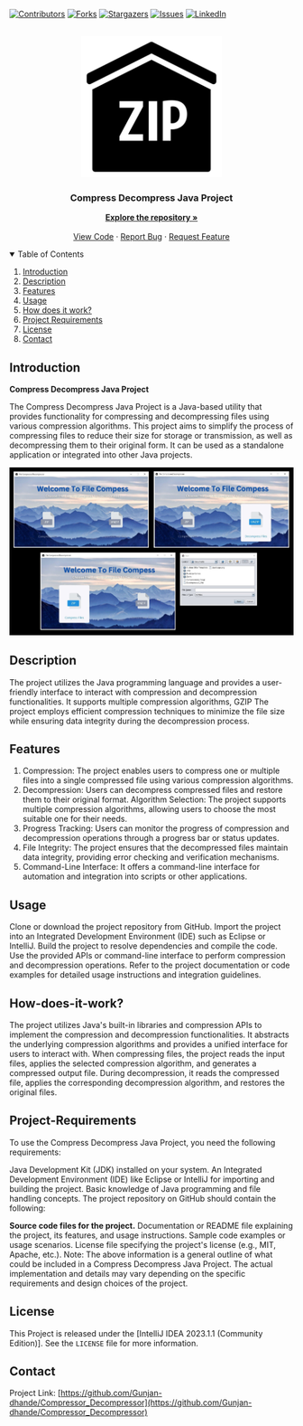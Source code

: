 [![Contributors][contributors-shield]][contributors-url]
[![Forks][forks-shield]][forks-url]
[![Stargazers][stars-shield]][stars-url]
[![Issues][issues-shield]][issues-url]
[![LinkedIn][linkedin-shield]][linkedin-url]
<br />
<br />

<!-- PROJECT LOGO -->

<p align="center">
  <a href="https://github.com/Gunjan-dhande/Compressor_Decompressor">
    <img src="src/Photos/logo.png" alt="Logo" width="250" height="250">
  </a>

  <h3 align="center">Compress Decompress Java Project</h3>
  
  <p align="center">
    <a href="https://github.com/Gunjan-dhande/Compressor_Decompressor"><strong>Explore the repository »</strong></a>
    <br />
    <br />
    <a href="https://github.com/Gunjan-dhande/Compressor_Decompressor">View Code</a>
    ·
    <a href="https://github.com/Gunjan-dhande/Compressor_Decompressor/issues">Report Bug</a>
    ·
    <a href="https://github.com/Gunjan-dhande/Compressor_Decompressor/issues">Request Feature</a>
  </p>
</p>

<!-- TABLE OF CONTENTS -->
<details open="open">
  <summary>Table of Contents</summary>
  <ol>
    <li>
      <a href="#Introduction">Introduction</a>
    </li>
    <li><a href="#Description">Description</a></li>
    <li><a href="#Features">Features</a></li>
    <li><a href="#Usage">Usage</a></li>
    <li><a href="#How-does-it-work?">How does it work?</a></li>
    <li><a href="#Project-Requirements">Project Requirements</a></li>
    <li><a href="#License">License</a></li>
    <li><a href="#Contact">Contact</a></li>
  </ol>
</details>

<!-- Introduction -->
## Introduction
<b>Compress Decompress Java Project</b>

The Compress Decompress Java Project is a Java-based utility that provides functionality for compressing and decompressing files using various compression algorithms. This project aims to simplify the process of compressing files to reduce their size for storage or transmission, as well as decompressing them to their original form. It can be used as a standalone application or integrated into other Java projects.


![Compress-Decompress Screenshot](src/Photos/Screnshort.jpg)

<!-- Description -->
## Description

The project utilizes the Java programming language and provides a user-friendly interface to interact with compression and decompression functionalities. It supports multiple compression algorithms, GZIP The project employs efficient compression techniques to minimize the file size while ensuring data integrity during the decompression process.

<!-- Features -->
## Features

1. Compression: The project enables users to compress one or multiple files into a single compressed file using various compression algorithms.
2. Decompression: Users can decompress compressed files and restore them to their original format.
Algorithm Selection: The project supports multiple compression algorithms, allowing users to choose the most suitable one for their needs.
3. Progress Tracking: Users can monitor the progress of compression and decompression operations through a progress bar or status updates.
4. File Integrity: The project ensures that the decompressed files maintain data integrity, providing error checking and verification mechanisms.
5. Command-Line Interface: It offers a command-line interface for automation and integration into scripts or other applications.


<!-- Usage -->
## Usage

Clone or download the project repository from GitHub.
Import the project into an Integrated Development Environment (IDE) such as Eclipse or IntelliJ.
Build the project to resolve dependencies and compile the code.
Use the provided APIs or command-line interface to perform compression and decompression operations.
Refer to the project documentation or code examples for detailed usage instructions and integration guidelines.


<!-- How-does-it-work? -->
## How-does-it-work?

The project utilizes Java's built-in libraries and compression APIs to implement the compression and decompression functionalities. It abstracts the underlying compression algorithms and provides a unified interface for users to interact with. When compressing files, the project reads the input files, applies the selected compression algorithm, and generates a compressed output file. During decompression, it reads the compressed file, applies the corresponding decompression algorithm, and restores the original files.

<!-- Project-Requirements -->
## Project-Requirements


To use the Compress Decompress Java Project, you need the following requirements:

Java Development Kit (JDK) installed on your system.
An Integrated Development Environment (IDE) like Eclipse or IntelliJ for importing and building the project.
Basic knowledge of Java programming and file handling concepts.
The project repository on GitHub should contain the following:

**Source code files for the project.**
Documentation or README file explaining the project, its features, and usage instructions.
Sample code examples or usage scenarios.
License file specifying the project's license (e.g., MIT, Apache, etc.).
Note: The above information is a general outline of what could be included in a Compress Decompress Java Project. The actual implementation and details may vary depending on the specific requirements and design choices of the project.



<!-- LICENSE -->
## License

This Project is released under the [IntelliJ IDEA 2023.1.1 (Community Edition)]. See the `LICENSE` file for more information.


<!-- CONTACT -->
## Contact

Project Link: [https://github.com/Gunjan-dhande/Compressor_Decompressor](https://github.com/Gunjan-dhande/Compressor_Decompressor)


<!-- MARKDOWN LINKS & IMAGES -->
<!-- https://www.markdownguide.org/basic-syntax/#reference-style-links -->

[contributors-shield]: https://img.shields.io/github/contributors/jihedkdiss/jSnake.svg?style=for-the-badge
[contributors-url]: https://github.com/Gunjan-dhande/Compressor_Decompressor/graphs/contributors
[forks-shield]: https://img.shields.io/github/forks/jihedkdiss/jSnake.svg?style=for-the-badge
[forks-url]: https://github.com/Gunjan-dhande/Compressor_Decompressor/network/members
[stars-shield]: https://img.shields.io/github/stars/jihedkdiss/jSnake.svg?style=for-the-badge
[stars-url]: https://github.com/Gunjan-dhande/Compressor_Decompressor/stargazers
[issues-shield]: https://img.shields.io/github/issues/jihedkdiss/jSnake.svg?style=for-the-badge
[issues-url]: https://github.com/Gunjan-dhande/Compressor_Decompressor/issues
[linkedin-shield]: https://img.shields.io/badge/-LinkedIn-black.svg?style=for-the-badge&logo=linkedin&colorB=555
[linkedin-url]: https://www.linkedin.com/in/gunjan-dhande



